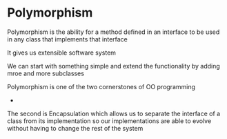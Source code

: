 # Polymorphism

Polymorphism is the ability for a method defined in an interface to be used in any class that implements that interface

It gives us extensible software system

We can start with something simple and extend the functionality by adding mroe and more subclasses

Polymorphism is one of the two cornerstones of OO programming

-

The second is Encapsulation which allows us to separate the interface of a class from its implementation so our implementations are able to evolve without having to change the rest of the system

